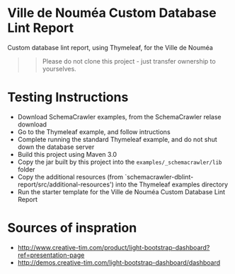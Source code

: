 # Ville de Nouméa Custom Database Lint Report

Custom database lint report, using Thymeleaf, for the Ville de Nouméa

>> Please do not clone this project - just transfer ownership to yourselves.

# Testing Instructions
- Download SchemaCrawler examples, from the SchemaCrawler relase download
- Go to the Thymeleaf example, and follow intructions
- Complete running the standard Thymeleaf example, and do not shut down the database server
- Build this project using Maven 3.0
- Copy the jar built by this project into the `examples/_schemacrawler/lib` folder
- Copy the additional resources (from `schemacrawler-dblint-report/src/additional-resources') into the Thymeleaf examples directory
- Run the starter template for the Ville de Nouméa Custom Database Lint Report 
 
# Sources of inspration

- http://www.creative-tim.com/product/light-bootstrap-dashboard?ref=presentation-page
- http://demos.creative-tim.com/light-bootstrap-dashboard/dashboard


